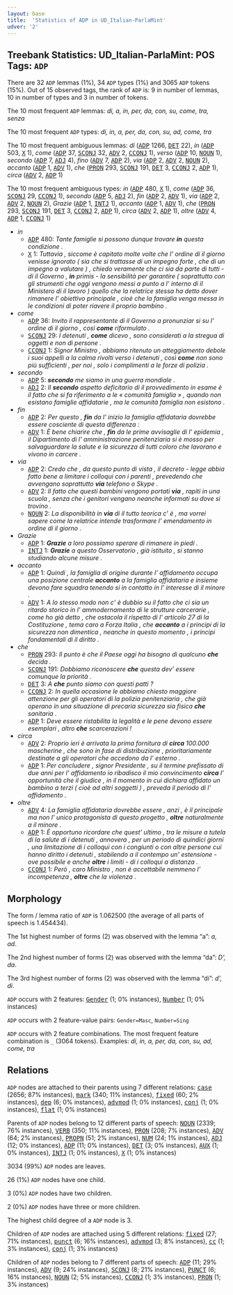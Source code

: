 ```yaml
---
layout: base
title:  'Statistics of ADP in UD_Italian-ParlaMint'
udver: '2'
---
```


## Treebank Statistics: UD_Italian-ParlaMint: POS Tags: `ADP`

There are 32 `ADP` lemmas (1%), 34 `ADP` types (1%) and 3065 `ADP` tokens (15%).
Out of 15 observed tags, the rank of `ADP` is: 9 in number of lemmas, 10 in number of types and 3 in number of tokens.

The 10 most frequent `ADP` lemmas: <em>di, a, in, per, da, con, su, come, tra, senza</em>

The 10 most frequent `ADP` types:  <em>di, in, a, per, da, con, su, ad, come, tra</em>

The 10 most frequent ambiguous lemmas: <em>di</em> (<tt><a href="it_parlamint-pos-ADP.html">ADP</a></tt> 1266, <tt><a href="it_parlamint-pos-DET.html">DET</a></tt> 22), <em>in</em> (<tt><a href="it_parlamint-pos-ADP.html">ADP</a></tt> 503, <tt><a href="it_parlamint-pos-X.html">X</a></tt> 1), <em>come</em> (<tt><a href="it_parlamint-pos-ADP.html">ADP</a></tt> 37, <tt><a href="it_parlamint-pos-SCONJ.html">SCONJ</a></tt> 32, <tt><a href="it_parlamint-pos-ADV.html">ADV</a></tt> 2, <tt><a href="it_parlamint-pos-CCONJ.html">CCONJ</a></tt> 1), <em>verso</em> (<tt><a href="it_parlamint-pos-ADP.html">ADP</a></tt> 10, <tt><a href="it_parlamint-pos-NOUN.html">NOUN</a></tt> 1), <em>secondo</em> (<tt><a href="it_parlamint-pos-ADP.html">ADP</a></tt> 7, <tt><a href="it_parlamint-pos-ADJ.html">ADJ</a></tt> 4), <em>fino</em> (<tt><a href="it_parlamint-pos-ADV.html">ADV</a></tt> 7, <tt><a href="it_parlamint-pos-ADP.html">ADP</a></tt> 2), <em>via</em> (<tt><a href="it_parlamint-pos-ADP.html">ADP</a></tt> 2, <tt><a href="it_parlamint-pos-ADV.html">ADV</a></tt> 2, <tt><a href="it_parlamint-pos-NOUN.html">NOUN</a></tt> 2), <em>accanto</em> (<tt><a href="it_parlamint-pos-ADP.html">ADP</a></tt> 1, <tt><a href="it_parlamint-pos-ADV.html">ADV</a></tt> 1), <em>che</em> (<tt><a href="it_parlamint-pos-PRON.html">PRON</a></tt> 293, <tt><a href="it_parlamint-pos-SCONJ.html">SCONJ</a></tt> 191, <tt><a href="it_parlamint-pos-DET.html">DET</a></tt> 3, <tt><a href="it_parlamint-pos-CCONJ.html">CCONJ</a></tt> 2, <tt><a href="it_parlamint-pos-ADP.html">ADP</a></tt> 1), <em>circa</em> (<tt><a href="it_parlamint-pos-ADV.html">ADV</a></tt> 2, <tt><a href="it_parlamint-pos-ADP.html">ADP</a></tt> 1)

The 10 most frequent ambiguous types:  <em>in</em> (<tt><a href="it_parlamint-pos-ADP.html">ADP</a></tt> 480, <tt><a href="it_parlamint-pos-X.html">X</a></tt> 1), <em>come</em> (<tt><a href="it_parlamint-pos-ADP.html">ADP</a></tt> 36, <tt><a href="it_parlamint-pos-SCONJ.html">SCONJ</a></tt> 29, <tt><a href="it_parlamint-pos-CCONJ.html">CCONJ</a></tt> 1), <em>secondo</em> (<tt><a href="it_parlamint-pos-ADP.html">ADP</a></tt> 5, <tt><a href="it_parlamint-pos-ADJ.html">ADJ</a></tt> 2), <em>fin</em> (<tt><a href="it_parlamint-pos-ADP.html">ADP</a></tt> 2, <tt><a href="it_parlamint-pos-ADV.html">ADV</a></tt> 1), <em>via</em> (<tt><a href="it_parlamint-pos-ADP.html">ADP</a></tt> 2, <tt><a href="it_parlamint-pos-ADV.html">ADV</a></tt> 2, <tt><a href="it_parlamint-pos-NOUN.html">NOUN</a></tt> 2), <em>Grazie</em> (<tt><a href="it_parlamint-pos-ADP.html">ADP</a></tt> 1, <tt><a href="it_parlamint-pos-INTJ.html">INTJ</a></tt> 1), <em>accanto</em> (<tt><a href="it_parlamint-pos-ADP.html">ADP</a></tt> 1, <tt><a href="it_parlamint-pos-ADV.html">ADV</a></tt> 1), <em>che</em> (<tt><a href="it_parlamint-pos-PRON.html">PRON</a></tt> 293, <tt><a href="it_parlamint-pos-SCONJ.html">SCONJ</a></tt> 191, <tt><a href="it_parlamint-pos-DET.html">DET</a></tt> 3, <tt><a href="it_parlamint-pos-CCONJ.html">CCONJ</a></tt> 2, <tt><a href="it_parlamint-pos-ADP.html">ADP</a></tt> 1), <em>circa</em> (<tt><a href="it_parlamint-pos-ADV.html">ADV</a></tt> 2, <tt><a href="it_parlamint-pos-ADP.html">ADP</a></tt> 1), <em>oltre</em> (<tt><a href="it_parlamint-pos-ADV.html">ADV</a></tt> 4, <tt><a href="it_parlamint-pos-ADP.html">ADP</a></tt> 1, <tt><a href="it_parlamint-pos-CCONJ.html">CCONJ</a></tt> 1)


* <em>in</em>
  * <tt><a href="it_parlamint-pos-ADP.html">ADP</a></tt> 480: <em>Tante famiglie si possono dunque trovare <b>in</b> questa condizione .</em>
  * <tt><a href="it_parlamint-pos-X.html">X</a></tt> 1: <em>Tuttavia , siccome è capitato molte volte che l' ordine di il giorno venisse ignorato ( sia che si trattasse di un impegno forte , che di un impegno a valutare ) , chiedo veramente che ci sia da parte di tutti - di il Governo , <b>in</b> primis - la sensibilità per garantire ( soprattutto con gli strumenti che oggi vengono messi a punto a l' interno di il Ministero di il lavoro ) quello che la relatrice stessa ha detto dover rimanere l' obiettivo principale , cioè che la famiglia venga messa in le condizioni di poter riavere il proprio bambino .</em>
* <em>come</em>
  * <tt><a href="it_parlamint-pos-ADP.html">ADP</a></tt> 36: <em>Invito il rappresentante di il Governo a pronunziar si su l' ordine di il giorno , così <b>come</b> riformulato .</em>
  * <tt><a href="it_parlamint-pos-SCONJ.html">SCONJ</a></tt> 29: <em>I detenuti , <b>come</b> dicevo , sono considerati a la stregua di oggetti e non di persone .</em>
  * <tt><a href="it_parlamint-pos-CCONJ.html">CCONJ</a></tt> 1: <em>Signor Ministro , abbiamo ritenuto un atteggiamento debole i suoi appelli a la calma rivolti verso i detenuti , così <b>come</b> non sono più sufficienti , per noi , solo i complimenti a le forze di polizia .</em>
* <em>secondo</em>
  * <tt><a href="it_parlamint-pos-ADP.html">ADP</a></tt> 5: <em><b>secondo</b> me siamo in una guerra mondiale .</em>
  * <tt><a href="it_parlamint-pos-ADJ.html">ADJ</a></tt> 2: <em>Il <b>secondo</b> aspetto deficitario di il provvedimento in esame è il fatto che si fa riferimento a le « comunità famiglia » , quando non esistano famiglie affidatarie , ma le comunità famiglia non esistono .</em>
* <em>fin</em>
  * <tt><a href="it_parlamint-pos-ADP.html">ADP</a></tt> 2: <em>Per questo , <b>fin</b> da l' inizio la famiglia affidataria dovrebbe essere cosciente di questa differenza :</em>
  * <tt><a href="it_parlamint-pos-ADV.html">ADV</a></tt> 1: <em>È bene chiarire che , <b>fin</b> da le prime avvisaglie di l' epidemia , il Dipartimento di l' amministrazione penitenziaria si è mosso per salvaguardare la salute e la sicurezza di tutti coloro che lavorano e vivono in carcere .</em>
* <em>via</em>
  * <tt><a href="it_parlamint-pos-ADP.html">ADP</a></tt> 2: <em>Credo che , da questo punto di vista , il decreto - legge abbia fatto bene a limitare i colloqui con i parenti , prevedendo che avvengano soprattutto <b>via</b> telefono o Skype .</em>
  * <tt><a href="it_parlamint-pos-ADV.html">ADV</a></tt> 2: <em>Il fatto che questi bambini vengono portati <b>via</b> , rapiti in una scuola , senza che i genitori vengano neanche informati su dove si trovino .</em>
  * <tt><a href="it_parlamint-pos-NOUN.html">NOUN</a></tt> 2: <em>La disponibilità in <b>via</b> di il tutto teorica c' è , ma vorrei sapere come la relatrice intende trasformare l' emendamento in ordine di il giorno .</em>
* <em>Grazie</em>
  * <tt><a href="it_parlamint-pos-ADP.html">ADP</a></tt> 1: <em><b>Grazie</b> a loro possiamo sperare di rimanere in piedi .</em>
  * <tt><a href="it_parlamint-pos-INTJ.html">INTJ</a></tt> 1: <em><b>Grazie</b> a questo Osservatorio , già istituito , si stanno studiando alcune misure .</em>
* <em>accanto</em>
  * <tt><a href="it_parlamint-pos-ADP.html">ADP</a></tt> 1: <em>Quindi , la famiglia di origine durante l' affidamento occupa una posizione centrale <b>accanto</b> a la famiglia affidataria e insieme devono fare squadra tenendo si in contatto in l' interesse di il minore .</em>
  * <tt><a href="it_parlamint-pos-ADV.html">ADV</a></tt> 1: <em>A lo stesso modo non c' è dubbio su il fatto che ci sia un ritardo storico in l' ammodernamento di le strutture carcerarie , come ho già detto , che ostacola il rispetto di l' articolo 27 di la Costituzione , tema caro a Forza Italia , che <b>accanto</b> a i principi di la sicurezza non dimentica , neanche in questo momento , i principi fondamentali di il diritto .</em>
* <em>che</em>
  * <tt><a href="it_parlamint-pos-PRON.html">PRON</a></tt> 293: <em>Il punto è che il Paese oggi ha bisogno di qualcuno <b>che</b> decida .</em>
  * <tt><a href="it_parlamint-pos-SCONJ.html">SCONJ</a></tt> 191: <em>Dobbiamo riconoscere <b>che</b> questa dev' essere comunque la priorità .</em>
  * <tt><a href="it_parlamint-pos-DET.html">DET</a></tt> 3: <em>A <b>che</b> punto siamo con questi patti ?</em>
  * <tt><a href="it_parlamint-pos-CCONJ.html">CCONJ</a></tt> 2: <em>In quella occasione le abbiamo chiesto maggiore attenzione per gli operatori di la polizia penitenziaria , che già operano in una situazione di precaria sicurezza sia fisica <b>che</b> sanitaria .</em>
  * <tt><a href="it_parlamint-pos-ADP.html">ADP</a></tt> 1: <em>Deve essere ristabilita la legalità e le pene devono essere esemplari , altro <b>che</b> scarcerazioni !</em>
* <em>circa</em>
  * <tt><a href="it_parlamint-pos-ADV.html">ADV</a></tt> 2: <em>Proprio ieri è arrivata la prima fornitura di <b>circa</b> 100.000 mascherine , che sono in fase di distribuzione , prioritariamente destinate a gli operatori che accedono da l' esterno .</em>
  * <tt><a href="it_parlamint-pos-ADP.html">ADP</a></tt> 1: <em>Per concludere , signor Presidente , su il termine prefissato di due anni per l' affidamento io ribadisco il mio convincimento <b>circa</b> l' opportunità che il giudice , in il momento in cui dichiara affidato un bambino a terzi ( cioè ad altri soggetti ) , preveda il periodo di l' affidamento .</em>
* <em>oltre</em>
  * <tt><a href="it_parlamint-pos-ADV.html">ADV</a></tt> 4: <em>La famiglia affidataria dovrebbe essere , anzi , è il principale ma non l' unico protagonista di questo progetto , <b>oltre</b> naturalmente a il minore .</em>
  * <tt><a href="it_parlamint-pos-ADP.html">ADP</a></tt> 1: <em>È opportuno ricordare che quest' ultimo , tra le misure a tutela di la salute di i detenuti , annovera , per un periodo di quindici giorni , una limitazione di i colloqui con i congiunti o con altre persone cui hanno diritto i detenuti , stabilendo a il contempo un' estensione - ove possibile e anche <b>oltre</b> i limiti - di i colloqui a distanza .</em>
  * <tt><a href="it_parlamint-pos-CCONJ.html">CCONJ</a></tt> 1: <em>Però , caro Ministro , non è accettabile nemmeno l' incompetenza , <b>oltre</b> che la violenza .</em>

## Morphology

The form / lemma ratio of `ADP` is 1.062500 (the average of all parts of speech is 1.454434).

The 1st highest number of forms (2) was observed with the lemma “a”: <em>a, ad</em>.

The 2nd highest number of forms (2) was observed with the lemma “da”: <em>D', da</em>.

The 3rd highest number of forms (2) was observed with the lemma “di”: <em>d', di</em>.

`ADP` occurs with 2 features: <tt><a href="it_parlamint-feat-Gender.html">Gender</a></tt> (1; 0% instances), <tt><a href="it_parlamint-feat-Number.html">Number</a></tt> (1; 0% instances)

`ADP` occurs with 2 feature-value pairs: `Gender=Masc`, `Number=Sing`

`ADP` occurs with 2 feature combinations.
The most frequent feature combination is `_` (3064 tokens).
Examples: <em>di, in, a, per, da, con, su, ad, come, tra</em>


## Relations

`ADP` nodes are attached to their parents using 7 different relations: <tt><a href="it_parlamint-dep-case.html">case</a></tt> (2656; 87% instances), <tt><a href="it_parlamint-dep-mark.html">mark</a></tt> (340; 11% instances), <tt><a href="it_parlamint-dep-fixed.html">fixed</a></tt> (60; 2% instances), <tt><a href="it_parlamint-dep-dep.html">dep</a></tt> (6; 0% instances), <tt><a href="it_parlamint-dep-advmod.html">advmod</a></tt> (1; 0% instances), <tt><a href="it_parlamint-dep-conj.html">conj</a></tt> (1; 0% instances), <tt><a href="it_parlamint-dep-flat.html">flat</a></tt> (1; 0% instances)

Parents of `ADP` nodes belong to 12 different parts of speech: <tt><a href="it_parlamint-pos-NOUN.html">NOUN</a></tt> (2339; 76% instances), <tt><a href="it_parlamint-pos-VERB.html">VERB</a></tt> (350; 11% instances), <tt><a href="it_parlamint-pos-PRON.html">PRON</a></tt> (208; 7% instances), <tt><a href="it_parlamint-pos-ADV.html">ADV</a></tt> (64; 2% instances), <tt><a href="it_parlamint-pos-PROPN.html">PROPN</a></tt> (51; 2% instances), <tt><a href="it_parlamint-pos-NUM.html">NUM</a></tt> (24; 1% instances), <tt><a href="it_parlamint-pos-ADJ.html">ADJ</a></tt> (12; 0% instances), <tt><a href="it_parlamint-pos-ADP.html">ADP</a></tt> (11; 0% instances), <tt><a href="it_parlamint-pos-DET.html">DET</a></tt> (3; 0% instances), <tt><a href="it_parlamint-pos-AUX.html">AUX</a></tt> (1; 0% instances), <tt><a href="it_parlamint-pos-INTJ.html">INTJ</a></tt> (1; 0% instances), <tt><a href="it_parlamint-pos-X.html">X</a></tt> (1; 0% instances)

3034 (99%) `ADP` nodes are leaves.

26 (1%) `ADP` nodes have one child.

3 (0%) `ADP` nodes have two children.

2 (0%) `ADP` nodes have three or more children.

The highest child degree of a `ADP` node is 3.

Children of `ADP` nodes are attached using 5 different relations: <tt><a href="it_parlamint-dep-fixed.html">fixed</a></tt> (27; 71% instances), <tt><a href="it_parlamint-dep-punct.html">punct</a></tt> (6; 16% instances), <tt><a href="it_parlamint-dep-advmod.html">advmod</a></tt> (3; 8% instances), <tt><a href="it_parlamint-dep-cc.html">cc</a></tt> (1; 3% instances), <tt><a href="it_parlamint-dep-conj.html">conj</a></tt> (1; 3% instances)

Children of `ADP` nodes belong to 7 different parts of speech: <tt><a href="it_parlamint-pos-ADP.html">ADP</a></tt> (11; 29% instances), <tt><a href="it_parlamint-pos-ADV.html">ADV</a></tt> (9; 24% instances), <tt><a href="it_parlamint-pos-SCONJ.html">SCONJ</a></tt> (8; 21% instances), <tt><a href="it_parlamint-pos-PUNCT.html">PUNCT</a></tt> (6; 16% instances), <tt><a href="it_parlamint-pos-NOUN.html">NOUN</a></tt> (2; 5% instances), <tt><a href="it_parlamint-pos-CCONJ.html">CCONJ</a></tt> (1; 3% instances), <tt><a href="it_parlamint-pos-PRON.html">PRON</a></tt> (1; 3% instances)

